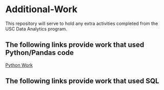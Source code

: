 # Additional-Work
This repository will serve to hold any extra activities completed from the USC Data Analytics program.


## The following links provide work that used Python/Pandas code
[Python Work](https://github.com/nvnehemias/Additional-Work/tree/master/Python)
## The following links provide work that used SQL
